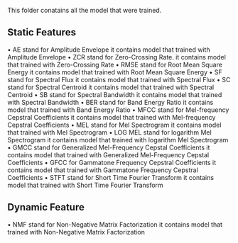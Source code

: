This folder conatains all the model that were trained.


## Static Features
•	AE stand for Amplitude Envelope it contains model that trained with Amplitude Envelope
•	ZCR stand for Zero-Crossing Rate. it contains model that trained with Zero-Crossing Rate
•	RMSE stand for Root Mean Square Energy it contains model that trained with Root Mean Square Energy
•	SF stand for Spectral Flux it contains model that trained with Spectral Flux
•	SC stand for Spectral Centroid it contains model that trained with Spectral Centroid
•	SB stand for Spectral Bandwidth it contains model that trained with Spectral Bandwidth
•	BER stand for Band Energy Ratio it contains model that trained with Band Energy Ratio
•	MFCC stand for Mel-frequency Cepstral Coefficients it contains model that trained with Mel-frequency Cepstral Coefficients
•	MEL stand for Mel Spectrogram it contains model that trained with Mel Spectrogram
•	LOG MEL stand for logarithm Mel Spectrogram it contains model that trained with logarithm Mel Spectrogram
•	GMCC stand for Generalized Mel-Frequency Cepstal Coefficients it contains model that trained with Generalized Mel-Frequency Cepstal Coefficients
•	GFCC for Gammatone Frequency Cepstral Coefficients it contains model that trained with Gammatone Frequency Cepstral Coefficients
•	STFT stand for Short Time Fourier Transform it contains model that trained with Short Time Fourier Transform
## Dynamic Feature
•	NMF  stand for Non-Negative Matrix Factorization it contains model that trained with Non-Negative Matrix Factorization

